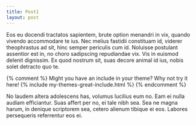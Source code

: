 ```yaml
---
title: Post1
layout: post
---
```


Eos eu docendi tractatos sapientem, brute option menandri in vix, quando vivendo accommodare te ius. Nec melius fastidii constituam id, viderer theophrastus ad sit, hinc semper periculis cum id. Noluisse postulant assentior est in, no choro sadipscing repudiandae vix. Vis in euismod delenit dignissim. Ex quod nostrum sit, suas decore animal id ius, nobis solet detracto quo te.

{% comment %}
Might you have an include in your theme? Why not try it here!
{% include my-themes-great-include.html %}
{% endcomment %}

No laudem altera adolescens has, volumus lucilius eum no. Eam ei nulla audiam efficiantur. Suas affert per no, ei tale nibh sea. Sea ne magna harum, in denique scriptorem sea, cetero alienum tibique ei eos. Labores persequeris referrentur eos ei.
